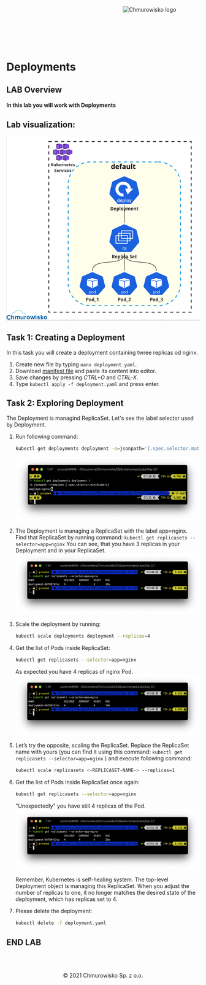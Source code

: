 <img src="../../../img/logo.png" alt="Chmurowisko logo" width="200" align="right">
<br><br>
<br><br>
<br><br>

# Deployments

## LAB Overview
#### In this lab you will work with Deployments

## Lab visualization:
![img](./img/s1.png)

## Task 1: Creating a Deployment

In this task you will create a deployment containing twree replicas od nginx.

1. Create new file by typing `nano deployment.yaml`.
1. Download [manifest file](./files/deployment.yaml) and paste its content into editor.
1. Save changes by pressing *CTRL+O* and *CTRL-X*.
1. Type `kubectl apply -f deployment.yaml` and press enter.

## Task 2: Exploring Deployment

The Deployment is managind ReplicaSet. Let's see the label selector used by Deployment.

1. Run following command: 

   ```bash
   kubectl get deployments deployment -o=jsonpath='{.spec.selector.matchLabels}'
   ```
   ![img](./img/deployment1.png)

1. The Deployment is managing a ReplicaSet with the label app=nginx. Find that ReplicaSet by running command: `kubectl get replicasets --selector=app=nginx`
You can see, that you have 3 replicas in your Deployment and in your ReplicaSet.
    ![img](./img/deployment2.png)

1. Scale the deployment by running: 

    ```bash
    kubectl scale deployments deployment --replicas=4
    ```

1. Get the list of Pods inside ReplicaSet: 
   ```bash
   kubectl get replicasets --selector=app=nginx
   ```
   As expected you have 4 replicas of nginx Pod.
   ![img](./img/deployment3.png)

1. Let’s try the opposite, scaling the ReplicaSet. Replace the ReplicaSet name with yours (you can find it using this command: `kubectl get replicasets --selector=app=nginx` ) and execute following command:
   
   ```bash
   kubectl scale replicasets <-REPLICASET-NAME-> --replicas=1
   ```

1. Get the list of Pods inside ReplicaSet once again: 
   ```bash
   kubectl get replicasets --selector=app=nginx
   ```
   "Unexpectedly" you have still 4 replicas of the Pod.
   ![img](./img/deployment4.png)

   Remember, Kubernetes is self-healing system. The top-level Deployment object is managing this ReplicaSet. When you adjust the number of replicas to one, it no longer matches the desired state of the deployment, which has replicas set to 4.

1. Please delete the deployment: 
   ```bash
   kubectl delete -f deployment.yaml
   ```
## END LAB


<br><br>

<center><p>&copy; 2021 Chmurowisko Sp. z o.o.<p></center>
